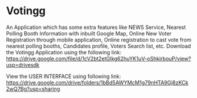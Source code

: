 # Votingg
An Application which has some extra features like NEWS Service, Nearest Polling Booth Information with inbuilt Google Map, Online New Voter Registration through mobile application, Online registration to cast vote from nearest polling booths, Candidates profile, Voters Search list, etc.
Download the Votingg Application using the following link:
https://drive.google.com/file/d/1cV2bt2etGlkg62huYK1uV-oShkirbouP/view?usp=drivesdk

View the USER INTERFACE using following link:
https://drive.google.com/drive/folders/1bBd5AWYMcM1g79nHTA9Gj8zKCk2wQ7Bg?usp=sharing
